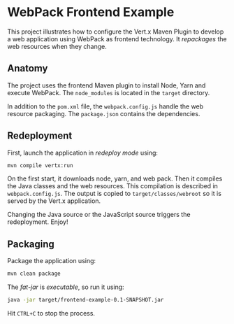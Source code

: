 # WebPack Frontend Example

This project illustrates how to configure the Vert.x Maven Plugin to develop a web application using WebPack as frontend technology. It _repackages_ the web resources when they change. 

## Anatomy

The project uses the frontend Maven plugin to install Node, Yarn and execute WebPack. The `node_modules` is located in 
the `target` directory. 

In addition to the `pom.xml` file, the `webpack.config.js` handle the web resource packaging. The `package.json` contains
the dependencies.

## Redeployment

First, launch the application in _redeploy mode_ using:

```bash
mvn compile vertx:run
```

On the first start, it downloads node, yarn, and web pack. Then it compiles the Java classes and the web resources. This
compilation is described in `webpack.config.js`. The output is copied to `target/classes/webroot` so it is served by the
Vert.x application.

Changing the Java source or the JavaScript source triggers the redeployment. Enjoy!

## Packaging

Package the application using:

```bash
mvn clean package
```

The _fat-jar_ is _executable_, so run it using:

```bash
java -jar target/frontend-example-0.1-SNAPSHOT.jar 
```

Hit `CTRL+C` to stop the process.
